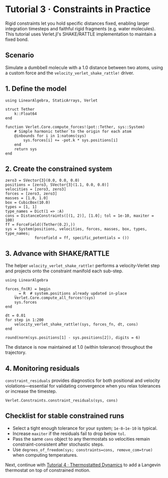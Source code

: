 # Tutorial 3 · Constraints in Practice

Rigid constraints let you hold specific distances fixed, enabling larger
integration timesteps and faithful rigid fragments (e.g. water molecules). This
tutorial uses Verlet.jl's SHAKE/RATTLE implementation to maintain a fixed bond.

## Scenario

Simulate a dumbbell molecule with a 1.0 distance between two atoms, using a
custom force and the `velocity_verlet_shake_rattle!` driver.

## 1. Define the model

```@example constrained
using LinearAlgebra, StaticArrays, Verlet

struct Tether
    k::Float64
end

function Verlet.Core.compute_forces!(pot::Tether, sys::System)
    # Simple harmonic tether to the origin for each atom
    @inbounds for i in 1:natoms(sys)
        sys.forces[i] += -pot.k * sys.positions[i]
    end
    return sys
end
```

## 2. Create the constrained system

```@example constrained
zero3 = SVector{3}(0.0, 0.0, 0.0)
positions = [zero3, SVector{3}(1.1, 0.0, 0.0)]
velocities = [zero3, zero3]
forces = [zero3, zero3]
masses = [1.0, 1.0]
box = CubicBox(10.0)
types = [1, 1]
type_names = Dict(1 => :A)
cons = DistanceConstraints([(1, 2)], [1.0]; tol = 1e-10, maxiter = 100)
ff = ForceField((Tether(0.2),))
sys = System(positions, velocities, forces, masses, box, types, type_names;
             forcefield = ff, specific_potentials = ())
```

## 3. Advance with SHAKE/RATTLE

The helper `velocity_verlet_shake_rattle!` performs a velocity-Verlet step and
projects onto the constraint manifold each sub-step.

```@example constrained
using LinearAlgebra

forces_fn(R) = begin
    _ = R  # system.positions already updated in-place
    Verlet.Core.compute_all_forces!(sys)
    sys.forces
end

dt = 0.01
for step in 1:200
    velocity_verlet_shake_rattle!(sys, forces_fn, dt, cons)
end

round(norm(sys.positions[1] - sys.positions[2]), digits = 6)
```

The distance is now maintained at 1.0 (within tolerance) throughout the
trajectory.

## 4. Monitoring residuals

`constraint_residuals` provides diagnostics for both positional and velocity
violations—essential for validating convergence when you relax tolerances or
increase the timestep.

```@example constrained
Verlet.Constraints.constraint_residuals(sys, cons)
```

## Checklist for stable constrained runs

- Select a tight enough tolerance for your system; `1e-8–1e-10` is typical.
- Increase `maxiter` if the residuals fail to drop below `tol`.
- Pass the same `cons` object to any thermostats so velocities remain
  constraint-consistent after stochastic steps.
- Use `degrees_of_freedom(sys; constraints=cons, remove_com=true)` when
  computing temperatures.

Next, continue with [Tutorial 4 · Thermostatted Dynamics](thermostat.md) to add a
Langevin thermostat on top of constrained motion.
